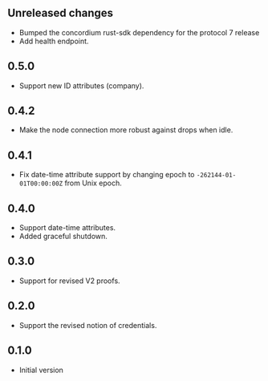 ## Unreleased changes

- Bumped the concordium rust-sdk dependency for the protocol 7 release
- Add health endpoint.

## 0.5.0

- Support new ID attributes (company).

## 0.4.2

- Make the node connection more robust against drops when idle.

## 0.4.1

- Fix date-time attribute support by changing epoch to `-262144-01-01T00:00:00Z` from Unix epoch.

## 0.4.0

- Support date-time attributes.
- Added graceful shutdown.

## 0.3.0

- Support for revised V2 proofs.

## 0.2.0

- Support the revised notion of credentials.

## 0.1.0

- Initial version
